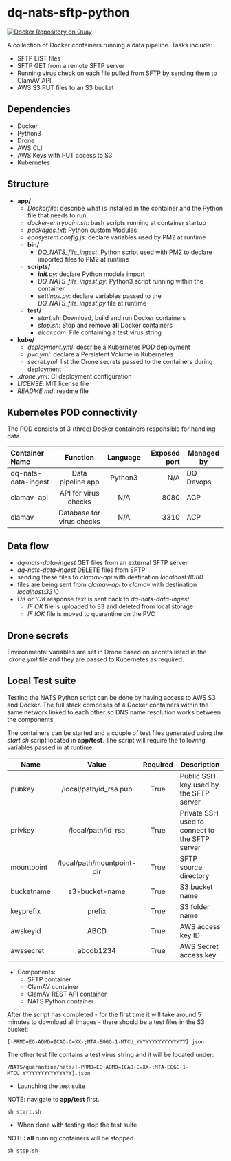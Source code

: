 # dq-nats-sftp-python

[![Docker Repository on Quay](https://quay.io/repository/ukhomeofficedigital/dq-nats-sftp-python/status "Docker Repository on Quay")](https://quay.io/repository/ukhomeofficedigital/dq-nats-sftp-python)

A collection of Docker containers running a data pipeline.
Tasks include:
- SFTP LIST files
- SFTP GET from a remote SFTP server
- Running virus check on each file pulled from SFTP by sending them to ClamAV API
- AWS S3 PUT files to an S3 bucket

## Dependencies

- Docker
- Python3
- Drone
- AWS CLI
- AWS Keys with PUT access to S3
- Kubernetes

## Structure

- **app/**
  - *Dockerfile*: describe what is installed in the container and the Python file that needs to run
  - *docker-entrypoint.sh*: bash scripts running at container startup
  - *packages.txt*: Python custom Modules
  - *ecosystem.config.js*: declare variables used by PM2 at runtime
  - **bin/**
    - *DQ_NATS_file_ingest*: Python script used with PM2 to declare imported files to PM2 at runtime
  - **scripts/**
    - *__init__.py*: declare Python module import
    - *DQ_NATS_file_ingest.py*: Python3 script running within the container
    - *settings.py*: declare variables passed to the *DQ_NATS_file_ingest.py* file at runtime
  - **test/**
    - *start.sh*: Download, build and run Docker containers
    - *stop.sh*: Stop and remove **all** Docker containers
    - *eicar.com*: File containing a test virus string
- **kube/**
  - *deployment.yml*: describe a Kubernetes POD deployment
  - *pvc.yml*: declare a Persistent Volume in Kubernetes
  - *secret.yml*: list the Drone secrets passed to the containers during deployment  
- *.drone.yml*: CI deployment configuration
- *LICENSE*: MIT license file
- *README.md*: readme file

## Kubernetes POD connectivity

The POD consists of 3 (three) Docker containers responsible for handling data.

| Container Name | Function | Language | Exposed port | Managed by |
| :--- | :---: | :---: | ---: | --- |
| dq-nats-data-ingest | Data pipeline app| Python3 | N/A | DQ Devops |
| clamav-api | API for virus checks | N/A | 8080 |ACP |
| clamav | Database for virus checks | N/A | 3310 |ACP |


## Data flow

- *dq-nats-data-ingest* GET files from an external SFTP server
- *dq-nats-data-ingest* DELETE files from SFTP
- sending these files to *clamav-api* with destination *localhost:8080*
- files are being sent from *clamav-api* to *clamav* with destination *localhost:3310*
- *OK* or *!OK* response text is sent back to *dq-nats-data-ingest*
  - *IF OK* file is uploaded to S3 and deleted from local storage
  - *IF !OK* file is moved to quarantine on the PVC

## Drone secrets

Environmental variables are set in Drone based on secrets listed in the *.drone.yml* file and they are passed to Kubernetes as required.

## Local Test suite

Testing the NATS Python script can be done by having access to AWS S3 and Docker.
The full stack comprises of 4 Docker containers within the same network linked to each other so DNS name resolution works between the components.

The containers can be started and a couple of test files generated using the *start.sh* script located in **app/test**.
The script will require the following variables passed in at runtime.

|Name|Value|Required|Description|
| --- |:---:| :---:| --- |
| pubkey | /local/path/id_rsa.pub | True | Public SSH key used by the SFTP server|
| privkey | /local/path/id_rsa | True | Private SSH used to connect to the SFTP server|
| mountpoint|  /local/path/mountpoint-dir | True | SFTP source directory|
| bucketname | s3-bucket-name | True | S3 bucket name |
| keyprefix | prefix | True | S3 folder name |
| awskeyid | ABCD | True | AWS access key ID |
| awssecret | abcdb1234 | True | AWS Secret access key |

- Components:
  - SFTP container
  - ClamAV container
  - ClamAV REST API container
  - NATS Python container

After the script has completed - for the first time it will take around 5 minutes to download all images - there should be a test files in the S3 bucket:

```
[-PRMD=EG-ADMD=ICAO-C=XX-;MTA-EGGG-1-MTCU_YYYYYYYYYYYYYYYY].json
```
The other test file contains a test virus string and it will be located under:

```
/NATS/quarantine/nats/[-PRMD=EG-ADMD=ICAO-C=XX-;MTA-EGGG-1-MTCU_YYYYYYYYYYYYYYYY].json
```

- Launching the test suite

NOTE: navigate to **app/test** first.

```
sh start.sh
```

- When done with testing stop the test suite

NOTE: **all** running containers will be stopped

```
sh stop.sh
```
